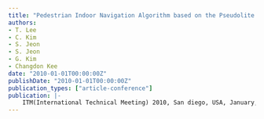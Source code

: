```yaml
---
title: "Pedestrian Indoor Navigation Algorithm based on the Pseudolite and Low-cost IMU with Magnetometers Including In-Flight Calibration"
authors:
- T. Lee
- C. Kim
- S. Jeon
- S. Jeon
- G. Kim
- Changdon Kee
date: "2010-01-01T00:00:00Z"
publishDate: "2010-01-01T00:00:00Z"
publication_types: ["article-conference"]
publication: |-
    ITM(International Technical Meeting) 2010, San diego, USA, January, 2010
---
```

